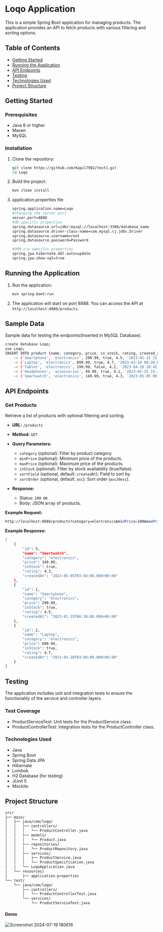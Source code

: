 # Loqo Application

This is a simple Spring Boot application for managing products. The application provides an API to fetch products with various filtering and sorting options.

## Table of Contents

- [Getting Started](#getting-started)
- [Running the Application](#running-the-application)
- [API Endpoints](#api-endpoints)
- [Testing](#testing)
- [Technologies Used](#technologies-used)
- [Project Structure](#project-structure)

## Getting Started

### Prerequisites

- Java 8 or higher
- Maven
- MySQL

### Installation

1. Clone the repository:

    ```bash
    git clone https://github.com/Kapil7982/test1.git
    cd Loqo
    ```

2. Build the project:

    ```bash
    mvn clean install
    ```
3. application.properties file
     ```bash
    spring.application.name=Loqo
    #changing the server port
    server.port=8888
    #db specific properties
    spring.datasource.url=jdbc:mysql://localhost:3306/database_name
    spring.datasource.driver-class-name=com.mysql.cj.jdbc.Driver
    spring.datasource.username=root
    spring.datasource.password=Password
    
    #ORM s/w specific properties
    spring.jpa.hibernate.ddl-auto=update
    spring.jpa.show-sql=true
     ```
## Running the Application

1. Run the application:

    ```bash
    mvn spring-boot:run
    ```

2. The application will start on port 8888. You can access the API at `http://localhost:8888/products`.

## Sample Data 
Sample data for testing the endpoints(Inserted in MySQL Database).
```bash
create database Loqo;
use Loqo;
INSERT INTO product (name, category, price, in_stock, rating, created_at) VALUES
    -> ('Smartphone', 'electronics', 299.99, true, 4.5, '2023-01-15 12:00:00'),
    -> ('Laptop', 'electronics', 899.99, true, 4.7, '2023-03-20 08:30:00'),
    -> ('Tablet', 'electronics', 199.99, false, 4.2, '2023-04-10 10:45:00'),
    -> ('Headphones', 'accessories', 49.99, true, 4.1, '2023-02-25 15:15:00'),
    -> ('Smartwatch', 'electronics', 149.99, true, 4.3, '2023-05-05 09:20:00');
```
## API Endpoints

### Get Products

Retrieve a list of products with optional filtering and sorting.

- **URL:** `/products`
- **Method:** `GET`
- **Query Parameters:**
  - `category` (optional): Filter by product category.
  - `minPrice` (optional): Minimum price of the products.
  - `maxPrice` (optional): Maximum price of the products.
  - `inStock` (optional): Filter by stock availability (true/false).
  - `sortField` (optional, default: `createdAt`): Field to sort by.
  - `sortOrder` (optional, default: `asc`): Sort order (`asc`/`desc`).

- **Response:**
  - Status: `200 OK`
  - Body: JSON array of products.

**Example Request:**

```bash
http://localhost:8888/products?category=electronics&minPrice=100&maxPrice=1000&inStock=true&sortField=price&sortOrder=asc
```
**Example Response:**

```bash
[
    {
        "id": 5,
        "name": "Smartwatch",
        "category": "electronics",
        "price": 149.99,
        "inStock": true,
        "rating": 4.3,
        "createdAt": "2023-05-05T03:50:00.000+00:00"
    },
    {
        "id": 1,
        "name": "Smartphone",
        "category": "electronics",
        "price": 299.99,
        "inStock": true,
        "rating": 4.5,
        "createdAt": "2023-01-15T06:30:00.000+00:00"
    },
    {
        "id": 2,
        "name": "Laptop",
        "category": "electronics",
        "price": 899.99,
        "inStock": true,
        "rating": 4.7,
        "createdAt": "2023-03-20T03:00:00.000+00:00"
    }
]
```
## Testing

The application includes unit and integration tests to ensure the functionality of the service and controller layers.

### Test Coverage
- ProductServiceTest: Unit tests for the ProductService class.
- ProductControllerTest: Integration tests for the ProductController class.

### Technologies Used
- Java
- Spring Boot
- Spring Data JPA
- Hibernate
- Lombok
- H2 Database (for testing)
- JUnit 5
- Mockito

## Project Structure
```bash
src/
├── main/
│   ├── java/com/loqo/
│   │   ├── controllers/
│   │   │   └── ProductController.java
│   │   ├── models/
│   │   │   └── Product.java
│   │   ├── repositories/
│   │   │   └── ProductRepository.java
│   │   ├── services/
│   │   │   ├── ProductService.java
│   │   │   └── ProductSpecification.java
│   │   └── LoqoApplication.java
│   └── resources/
│       ├── application.properties
└── test/
    └── java/com/loqo/
        ├── controllers/
        │   └── ProductControllerTest.java
        └── services/
            └── ProductServiceTest.java
```
#### Demo 
![Screenshot 2024-07-19 180616](https://github.com/user-attachments/assets/eca9db20-bbd8-4121-8cda-133ddc76e64b)
